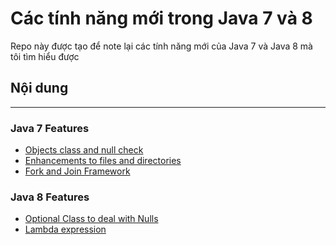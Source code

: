 # Các tính năng mới trong Java 7 và 8
Repo này được tạo để note lại các tính năng mới của Java 7 và Java 8 mà tôi tìm
hiểu được

## Nội dung
***
### Java 7 Features
* [Objects class and null check ](src/objects_class_and_null_check/Note.md)
* [Enhancements to files and directories](src/nio)
* [Fork and Join  Framework](src/fork_and_join)
### Java 8 Features
* [Optional Class to deal with Nulls](src/optional_class)
* [Lambda expression](src/lamba_expression/node.md)